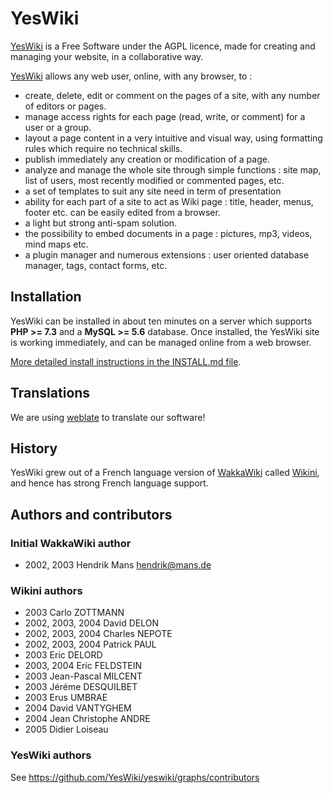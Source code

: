 # YesWiki

[YesWiki](https://yeswiki.net) is a Free Software under the AGPL licence, made for creating and managing your website, in a collaborative way.

[YesWiki](https://yeswiki.net) allows any web user, online, with any browser, to :

- create, delete, edit or comment on the pages of a site, with any number of editors or pages.
- manage access rights for each page (read, write, or comment) for a user or a group.
- layout a page content in a very intuitive and visual way, using formatting rules which require no technical skills.
- publish immediately any creation or modification of a page.
- analyze and manage the whole site through simple functions : site map, list of users, most recently modified or commented pages, etc.
- a set of templates to suit any site need in term of presentation
- ability for each part of a site to act as Wiki page : title, header, menus, footer etc. can be easily edited from a browser.
- a light but strong anti-spam solution.
- the possibility to embed documents in a page : pictures, mp3, videos, mind maps etc.
- a plugin manager and numerous extensions : user oriented database manager, tags, contact forms, etc.

## Installation

YesWiki can be installed in about ten minutes on a server which supports **PHP >= 7.3** and a **MySQL >= 5.6** database. Once installed, the YesWiki site is working immediately, and can be managed online from a web browser.

[More detailed install instructions in the INSTALL.md file](INSTALL.md).

## Translations

We are using [weblate](https://hosted.weblate.org/yeswiki) to translate our software!

## History

YesWiki grew out of a French language version of [WakkaWiki](https://en.wikipedia.org/wiki/WakkaWiki) called [Wikini](http://wikini.net), and hence has strong French language support.

## Authors and contributors

### Initial WakkaWiki author

- 2002, 2003 Hendrik Mans <hendrik@mans.de>

### Wikini authors

- 2003 Carlo ZOTTMANN
- 2002, 2003, 2004 David DELON
- 2002, 2003, 2004 Charles NEPOTE
- 2002, 2003, 2004 Patrick PAUL
- 2003  Eric DELORD
- 2003, 2004  Eric FELDSTEIN
- 2003 Jean-Pascal MILCENT
- 2003 Jéréme DESQUILBET
- 2003 Erus UMBRAE
- 2004 David VANTYGHEM
- 2004 Jean Christophe ANDRE
- 2005 Didier Loiseau

### YesWiki authors

See <https://github.com/YesWiki/yeswiki/graphs/contributors>
